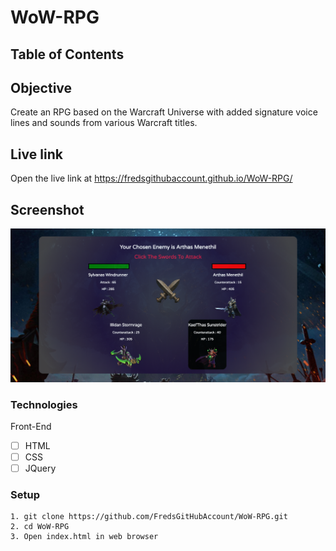 # WoW-RPG

## Table of Contents 

## Objective 

Create an RPG based on the Warcraft Universe with added signature voice lines and sounds from various Warcraft titles.

## Live link
Open the live link at https://fredsgithubaccount.github.io/WoW-RPG/

## Screenshot
![Screenshot](/assets/images/ss.png)

### Technologies
Front-End
- [ ] HTML
- [ ] CSS
- [ ] JQuery

### Setup 
```
1. git clone https://github.com/FredsGitHubAccount/WoW-RPG.git
2. cd WoW-RPG
3. Open index.html in web browser

```
